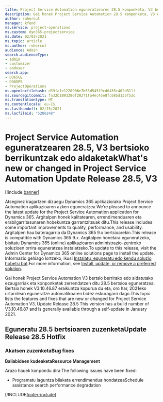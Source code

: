 ```yaml
---
title: Project Service Automation eguneratzearen 28.5 konponketa, V3 bertsioko berrikuntzak edo aldaketak
description: Gai honek Project Service Automation 28.5 konponketa, V3 eguneratzea bertsioan berrian eskuragarri dauden eginbideak eta konponketak ditu.
author: ruhercul
manager: kfend
ms.service: project-operations
ms.custom: dyn365-projectservice
ms.date: 02/03/2021
ms.topic: article
ms.author: ruhercul
audience: Admin
search.audienceType:
- admin
- customizer
- enduser
search.app:
- D365CE
- D365PS
- ProjectOperations
ms.openlocfilehash: d39fa1e1220906e7b53d545f9cd0455c402d311f
ms.sourcegitcommit: fa32b1893286f20271fa4ec4be8fc68bd135f53c
ms.translationtype: HT
ms.contentlocale: eu-ES
ms.lasthandoff: 02/15/2021
ms.locfileid: "5280248"
---
```

# <a name="whats-new-or-changed-in-project-service-automation-update-release-285-v3"></a><span data-ttu-id="8f2b4-103">Project Service Automation eguneratzearen 28.5, V3 bertsioko berrikuntzak edo aldaketak</span><span class="sxs-lookup"><span data-stu-id="8f2b4-103">What's new or changed in Project Service Automation Update Release 28.5, V3</span></span>

[!include [banner](../includes/psa-now-project-operations.md)]

<span data-ttu-id="8f2b4-104">Atseginez iragartzen dizuegu Dynamics 365 aplikaziorako Project Service Automation aplikazioaren azken eguneratzea.</span><span class="sxs-lookup"><span data-stu-id="8f2b4-104">We’re pleased to announce the latest update for the Project Service Automation application for Dynamics 365.</span></span> <span data-ttu-id="8f2b4-105">Argitalpen honek kalitatearen, errendimenduaren eta erabilgarritasunaren hobekuntza garrantzitsuak ditu.</span><span class="sxs-lookup"><span data-stu-id="8f2b4-105">This release includes some important improvements to quality, performance, and usability.</span></span> <span data-ttu-id="8f2b4-106">Argitalpen hau bateragarria da Dynamics 365 9.x bertsioarekin.</span><span class="sxs-lookup"><span data-stu-id="8f2b4-106">This release is compatible with Dynamics 365 9.x.</span></span> <span data-ttu-id="8f2b4-107">Argitalpen honetara eguneratzeko, bisitatu Dynamics 365 (online) aplikazioaren administrazio-zentroko soluzioen orrira eguneratzea instalatzeko.</span><span class="sxs-lookup"><span data-stu-id="8f2b4-107">To update to this release, visit the Admin Center for Dynamics 365 online solutions page to install the update.</span></span> <span data-ttu-id="8f2b4-108">Informazio gehiago lortzeko, ikusi [Instalatu, eguneratu edo kendu soluzio hobetsi bat](https://docs.microsoft.com/power-platform/admin/install-remove-preferred-solution).</span><span class="sxs-lookup"><span data-stu-id="8f2b4-108">For more information, see [Install, update, or remove a preferred solution](https://docs.microsoft.com/power-platform/admin/install-remove-preferred-solution).</span></span>

<span data-ttu-id="8f2b4-109">Gai honek Project Service Automation V3 bertsio berrirako edo aldatutako ezaugarriak eta konponketak zerrendatzen ditu 28.5 bertsioa eguneratzea. Bertsio honek V3.10.46.87 eraikuntza kopurua du eta, oro har, 2021eko urtarrilean eguneratze automatikoaren bidez eskuragarri dago.</span><span class="sxs-lookup"><span data-stu-id="8f2b4-109">This topic lists the features and fixes that are new or changed for Project Service Automation V3, Update Release 28.5 This version has a build number of V3.10.46.87 and is generally available through a self-update in January 2021.</span></span>

## <a name="update-release-285-hotfix"></a><span data-ttu-id="8f2b4-110">Eguneratu 28.5 bertsioaren zuzenketa</span><span class="sxs-lookup"><span data-stu-id="8f2b4-110">Update Release 28.5 Hotfix</span></span>

### <a name="bug-fixes"></a><span data-ttu-id="8f2b4-111">Akatsen zuzenketa</span><span class="sxs-lookup"><span data-stu-id="8f2b4-111">Bug fixes</span></span>

<span data-ttu-id="8f2b4-112">**Baliabideen kudeaketa**</span><span class="sxs-lookup"><span data-stu-id="8f2b4-112">**Resource Management**</span></span>

<span data-ttu-id="8f2b4-113">Arazo hauek konpondu dira:</span><span class="sxs-lookup"><span data-stu-id="8f2b4-113">The following issues have been fixed:</span></span>

- <span data-ttu-id="8f2b4-114">Programatu laguntza bilaketa errendimendua hondatzea</span><span class="sxs-lookup"><span data-stu-id="8f2b4-114">Schedule assistance search performance degradation</span></span>



[!INCLUDE[footer-include](../includes/footer-banner.md)]
